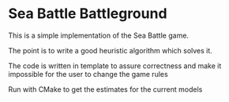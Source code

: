 # Sea Battle Battleground

This is a simple implementation of the Sea Battle game.

The point is to write a good heuristic algorithm which solves it.

The code is written in template to assure correctness and make it impossible for the user to change the game rules

Run with CMake to get the estimates for the current models